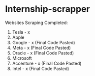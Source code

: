 # Internship-scrapper

Websites Scraping Completed:
1) Tesla - x
2) Apple
3) Google - x (Final Code Pasted)
4) Meta - x (Final Code Pasted)
5) Oracle - x (Final Code Pasted)
6) Microsoft
7) Accenture - x (Final Code Pasted)
8) Intel - x (Final Code Pasted)
